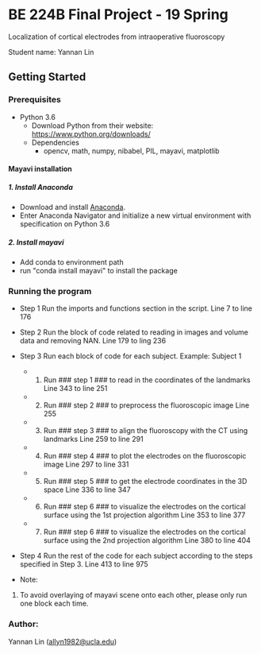 # BE 224B Final Project - 19 Spring

Localization of cortical electrodes from intraoperative fluoroscopy

Student name: Yannan Lin

## Getting Started

### Prerequisites

- Python 3.6
    - Download Python from their website: https://www.python.org/downloads/
    - Dependencies
        - opencv, math, numpy, nibabel, PIL, mayavi, matplotlib
        
#### Mayavi installation 

##### 1. Install Anaconda
- Download and install [Anaconda](https://www.anaconda.com/download/). 
- Enter Anaconda Navigator and initialize a new virtual environment with specification on Python 3.6
##### 2. Install mayavi
- Add conda to environment path 
- run "conda install mayavi" to install the package

### Running the program
- Step 1
Run the imports and functions section in the script.
Line 7 to line 176

- Step 2
Run the block of code related to reading in images and volume data and removing NAN. 
Line 179 to ling 236

- Step 3 
Run each block of code for each subject.
Example: Subject 1
    - 1. Run ### step 1 ### to read in the coordinates of the landmarks
    Line 343 to line 251
    - 2. Run ### step 2 ### to preprocess the fluoroscopic image
    Line 255
    - 3. Run ### step 3 ### to align the fluoroscopy with the CT using landmarks
     Line 259 to line 291
    - 4. Run ### step 4 ### to plot the electrodes on the fluoroscopic image
    Line 297 to line 331
    - 5. Run ### step 5 ### to get the electrode coordinates in the 3D space
    Line 336 to line 347
    - 6. Run ### step 6 ### to visualize the electrodes on the cortical surface using the 1st projection algorithm
    Line 353 to line 377
    - 7. Run ### step 6 ### to visualize the electrodes on the cortical surface using the 2nd projection algorithm
    Line 380 to line 404
         
- Step 4 
 Run the rest of the code for each subject according to the steps specified in Step 3.
 Line 413 to line 975
  
- Note:
1. To avoid overlaying of mayavi scene onto each other, please only run one block each time.

### Author:
Yannan Lin (allyn1982@ucla.edu)

